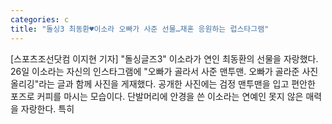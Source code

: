 ```yaml
---
categories: c
title: "돌싱3 최동환♥이소라 오빠가 사준 선물…재혼 응원하는 럽스타그램"
---
```

[스포츠조선닷컴 이지현 기자] "돌싱글즈3" 이소라가 연인 최동환의 선물을 자랑했다. 26일 이소라는 자신의 인스타그램에 "오빠가 골라서 사준 맨투맨. 오빠가 골라준 사진 올리깅"라는 글과 함께 사진을 게재했다. 공개한 사진에는 검정 맨투맨을 입고 편안한 포즈로 커피를 마시는 모습이다. 단발머리에 안경을 쓴 이소라는 연예인 못지 않은 매력을 자랑한다. 특히